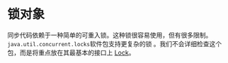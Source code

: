 # 锁对象
同步代码依赖于一种简单的可重入锁。这种锁很容易使用，但有很多限制。`java.util.concurrent.locks`软件包支持更复杂的锁 。我们不会详细检查这个包，而是将重点放在其最基本的接口上 [Lock](https://docs.oracle.com/javase/8/docs/api/java/util/concurrent/locks/Lock.html)。